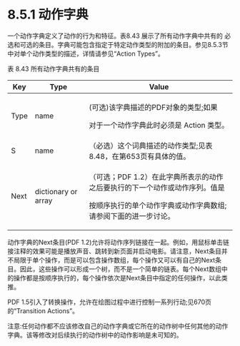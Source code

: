 # 8.5.1 动作字典

一个动作字典定义了动作的行为和特征。表8.43 展示了所有动作字典中共有的 必选和可选的条目。字典可能包含指定于特定动作类型的附加的条目。参见8.5.3节中对单个动作类型的描述，详情请参见“Action Types”。

表 8.43 所有动作字典共有的条目

| Key  | Type                | Value                                                                                   |
| ---- | ------------------- | --------------------------------------------------------------------------------------- |
| Type | name                | <p>(可选)该字典描述的PDF对象的类型;如果</p><p>对于一个动作字典此时必须是 Action 类型。</p>                             |
| S    | name                | （必选）这个词典描述的动作类型;见表8.48，在第653页有具体的值。                                                     |
| Next | dictionary or array | <p>（可选；PDF 1.2）在此字典所表示的动作之后要执行的下一个动作或动作序列。值是</p><p>按顺序执行的单个动作字典或动作字典数组;请参阅下面的进一步讨论。</p> |

动作字典的Next条目(PDF 1.2)允许将动作序列链接在一起。例如，用鼠标单击链接注释的效果可能是播放声音、跳转到新页面并启动电影。请注意，Next条目并不局限于单个操作，而是可以包含操作数组，每个操作又可以有自己的Next条目。因此，这些操作可以形成一个树，而不是一个简单的链表。每个Next数组中的操作都是按顺序执行的，每个操作依次是Next条目中指定的任何操作，以此类推。

PDF 1.5引入了转换操作，允许在绘图过程中进行控制一系列行动;见670页的“Transition Actions”。

注意:任何动作都不应该修改自己的动作字典或它所在的动作树中任何其他的动作字典。该等修改对后续执行的动作树中的动作影响是未可知的。
